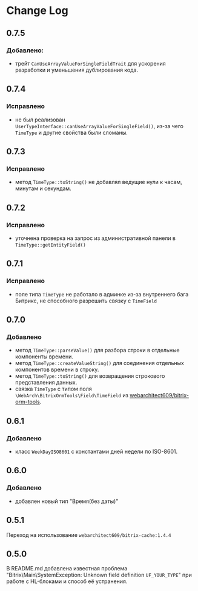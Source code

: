 Change Log
============

0.7.5
-----

### Добавлено:

- трейт `CanUseArrayValueForSingleFieldTrait` для ускорения разработки и уменьшения дублирования кода.

0.7.4
-----

### Исправлено

- не был реализован `UserTypeInterface::canUseArrayValueForSingleField()`, из-за чего `TimeType` и другие свойства были
  сломаны.

0.7.3
-----

### Исправлено

- метод `TimeType::toString()` не добавлял ведущие нули к часам, минутам и секундам.

0.7.2
-----

### Исправлено

- уточнена проверка на запрос из административной панели в `TimeType::getEntityField()`

0.7.1
-----

### Исправлено

- поле типа `TimeType` не работало в админке из-за внутреннего бага Битрикс, не способного разрешить связку с
  `TimeField`

0.7.0
-----

### Добавлено

- метод `TimeType::parseValue()` для разбора строки в отдельные компоненты времени.
- метод `TimeType::createValueString()` для соединения отдельных компонентов времени в строку.
- метод `TimeType::toString()` для возвращения строкового представления данных.
- связка `TimeType` с типом поля `\WebArch\BitrixOrmTools\Field\TimeField` из
  [webarchitect609/bitrix-orm-tools](https://packagist.org/packages/webarchitect609/bitrix-orm-tools).

0.6.1
-----

### Добавлено

- класс `WeekDayISO8601` с константами дней недели по ISO-8601.

0.6.0
-----

### Добавлено

- добавлен новый тип "Время(без даты)"

0.5.1
-----

Переход на использование `webarchitect609/bitrix-cache:1.4.4`

0.5.0
-----

В README.md добавлена известная проблема "Bitrix\Main\SystemException: Unknown field definition `UF_YOUR_TYPE`" при
работе с HL-блоками и способ её устранения.
